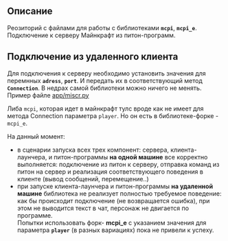 ## Описание
Реозиторий с файлами для работы с библиотеками **`mcpi`**, **`mcpi_e`**. Подключение к серверу Майнкрафт из питон-программ.

## Подключение из удаленного клиента
Для подключения к серверу необходимо установить значения для перемнных **`adress`**, **`port`**. И передать их в соответствующий метод **`Connection`**. В недрах самой библиотеки можно ничего не менять.  
Пример файле [app/miscr.py](app/miscr.py)

Либа `mcpi`, которая идет в майнкрафт тулс вроде как не имеет для метода Connection параметра `player`. Но он есть в библиотеке-форке - `mcpi_e`.

На данный момент:
- в сценарии запуска всех трех компонент: сервера, клиента-лаунчера, и питон-программы **на одной машине** все корректно выполняется: подключение из питон к серверу, отправка команд из питон на сервер и реализация соответствующего поведения в клиенте (вывод сообщений, перемещение..)
- при запуске клиента-лаунчера и питон-программы **на удаленной машине** библиотека не реализует полностью требуемое поведение: как бы происходит подключение (не возвращается ошибка), при этом не выводится текст в чат, персонаж не двигается по программе.  
Попытки использовать форк- **mcpi_e** с указанием значения для параметра **`player`** (в разных вариациях) пока не привели к успеху.